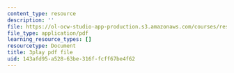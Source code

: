 ```yaml
---
content_type: resource
description: ''
file: https://ol-ocw-studio-app-production.s3.amazonaws.com/courses/res-18-009-learn-differential-equations-up-close-with-gilbert-strang-and-cleve-moler-fall-2015/143afd95a52863be316ffcff67be4f62_nGKeHq_kRQA.pdf
file_type: application/pdf
learning_resource_types: []
resourcetype: Document
title: 3play pdf file
uid: 143afd95-a528-63be-316f-fcff67be4f62
---
```

